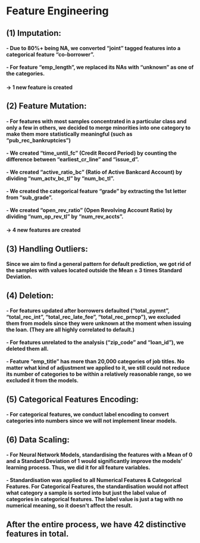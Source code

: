 # Feature Engineering

## (1) Imputation:
#### - Due to 80%+ being NA, we converted “joint” tagged features into a categorical feature “co-borrower”. <br><br> - For feature “emp_length”, we replaced its NAs with “unknown” as one of the categories.

####   -> 1 new feature is created

## (2) Feature Mutation:
#### - For features with most samples concentrated in a particular class and only a few in others, we decided to merge minorities into one category to make them more statistically meaningful (such as “pub_rec_bankruptcies”) <br><br> - We created “time_until_fc” (Credit Record Period) by counting the difference between “earliest_cr_line” and “issue_d”. <br><br> - We created “active_ratio_bc” (Ratio of Active Bankcard Account) by dividing “num_actv_bc_tl” by “num_bc_tl”. <br><br> - We created the categorical feature “grade” by extracting the 1st letter from “sub_grade”. <br><br> - We created “open_rev_ratio” (Open Revolving Account Ratio) by dividing “num_op_rev_tl” by “num_rev_accts”. <br>

####    -> 4 new features are created


## (3) Handling Outliers: 
#### Since we aim to find a general pattern for default prediction, we got rid of the samples with values located outside the Mean ± 3 times Standard Deviation.<br>

## (4) Deletion:
#### - For features updated after borrowers defaulted (“total_pymnt”, “total_rec_int”, “total_rec_late_fee”, “total_rec_prncp”), we excluded them from models since they were unknown at the moment when issuing the loan. (They are all highly correlated to default.) <br><br> - For features unrelated to the analysis (“zip_code” and “loan_id”), we deleted them all. <br><br> - Feature “emp_title” has more than 20,000 categories of job titles. No matter what kind of adjustment we applied to it, we still could not reduce its number of categories to be within a relatively reasonable range, so we excluded it from the models.<br>

## (5) Categorical Features Encoding:
#### - For categorical features, we conduct label encoding to convert categories into numbers since we will not implement linear models.<br>

## (6) Data Scaling:
#### - For Neural Network Models, standardising the features with a Mean of 0 and a Standard Deviation of 1 would significantly improve the models’ learning process. Thus, we did it for all feature variables. <br><br> - Standardisation was applied to all Numerical Features & Categorical Features. For Categorical Features, the standardisation would not affect what category a sample is sorted into but just the label value of categories in categorical features. The label value is just a tag with no numerical meaning, so it doesn't affect the result. <br>

## After the entire process, we have **42** distinctive features in total. 
